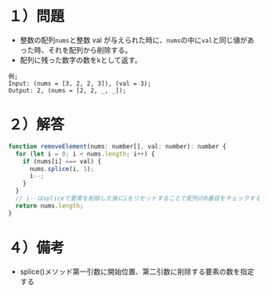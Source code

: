 # １）問題

- 整数の配列`nums`と整数 val が与えられた時に、`nums`の中に`val`と同じ値があった時、それを配列から削除する。
- 配列に残った数字の数を`k`として返す。

```tsx
例;
Input: (nums = [3, 2, 2, 3]), (val = 3);
Output: 2, (nums = [2, 2, _, _]);
```

# ２）解答

```jsx
function removeElement(nums: number[], val: number): number {
  for (let i = 0; i < nums.length; i++) {
    if (nums[i] === val) {
      nums.splice(i, 1);
      i--;
    }
  }
  // i--はspliceで要素を削除した後にiをリセットすることで配列の0番目をチェックするようにしている
  return nums.length;
}
```

# ４）備考

- splice()メソッド第一引数に開始位置、第二引数に削除する要素の数を指定する
